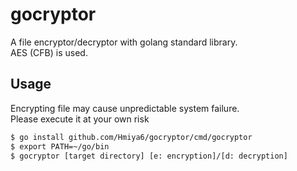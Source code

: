 # gocryptor

A file encryptor/decryptor with golang standard library.  
AES (CFB) is used.

## Usage
Encrypting file may cause unpredictable system failure.  
Please execute it at your own risk
```bash
$ go install github.com/Hmiya6/gocryptor/cmd/gocryptor
$ export PATH=~/go/bin
$ gocryptor [target directory] [e: encryption]/[d: decryption]
```

